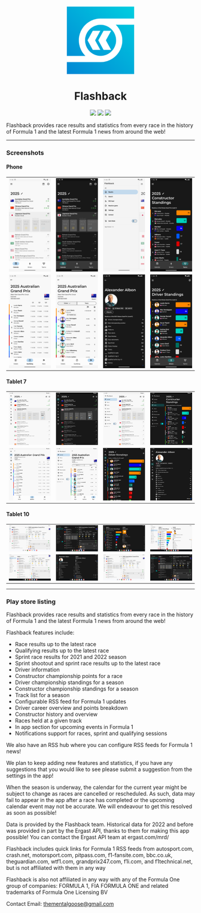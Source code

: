 <p align="center">
  <img width="180" src="res/logo-playstore.png" />
</p>
<h1 align="center">Flashback</h1>
<p align="center">
  <a href="https://play.google.com/store/apps/details?id=tmg.flashback"><img src="https://img.shields.io/static/v1?label=Google%20Play&message=%20&logo=google-play&color=success&style=flat"/></a>
  <a href="https://github.com/thementalgoose/android-flashback/RELEASES/tag/9.101.0"><img src="https://img.shields.io/static/v1?label=Latest%20Release&message=9.101.0&logo=github&color=blue&style=flat"/></a>
  <a href="https://github.com/thementalgoose/android-flashback/actions"><img src="https://github.com/thementalgoose/android-flashback/workflows/Release/badge.svg"/></a>
</p>

Flashback provides race results and statistics from every race in the history of Formula 1 and the latest Formula 1 news from around the web!

---

### Screenshots

#### Phone

|                                                                 |                                                                 |                                                                 |                                                                 |
|-----------------------------------------------------------------|-----------------------------------------------------------------|-----------------------------------------------------------------|-----------------------------------------------------------------|
| <img src="res/screenshots/phone/screenshot1.png" width="160" /> | <img src="res/screenshots/phone/screenshot2.png" width="160" /> | <img src="res/screenshots/phone/screenshot3.png" width="160" /> | <img src="res/screenshots/phone/screenshot4.png" width="160" /> |
| <img src="res/screenshots/phone/screenshot5.png" width="160" /> | <img src="res/screenshots/phone/screenshot6.png" width="160" /> | <img src="res/screenshots/phone/screenshot7.png" width="160" /> | <img src="res/screenshots/phone/screenshot8.png" width="160" /> |

#### Tablet 7

|                                                                    |                                                                    |                                                                    |                                                                    |
|--------------------------------------------------------------------|--------------------------------------------------------------------|--------------------------------------------------------------------|--------------------------------------------------------------------|
| <img src="res/screenshots/tablet-7/screenshot1.png" width="160" /> | <img src="res/screenshots/tablet-7/screenshot2.png" width="160" /> | <img src="res/screenshots/tablet-7/screenshot3.png" width="160" /> | <img src="res/screenshots/tablet-7/screenshot4.png" width="160" /> |
| <img src="res/screenshots/tablet-7/screenshot5.png" width="160" /> | <img src="res/screenshots/tablet-7/screenshot6.png" width="160" /> | <img src="res/screenshots/tablet-7/screenshot7.png" width="160" /> | <img src="res/screenshots/tablet-7/screenshot8.png" width="160" /> |

#### Tablet 10

|                                                                     |                                                                     |                                                                     |                                                                     |
|---------------------------------------------------------------------|---------------------------------------------------------------------|---------------------------------------------------------------------|---------------------------------------------------------------------|
| <img src="res/screenshots/tablet-10/screenshot1.png" width="160" /> | <img src="res/screenshots/tablet-10/screenshot2.png" width="160" /> | <img src="res/screenshots/tablet-10/screenshot3.png" width="160" /> | <img src="res/screenshots/tablet-10/screenshot4.png" width="160" /> |
| <img src="res/screenshots/tablet-10/screenshot5.png" width="160" /> | <img src="res/screenshots/tablet-10/screenshot6.png" width="160" /> | <img src="res/screenshots/tablet-10/screenshot1.png" width="160" /> | <img src="res/screenshots/tablet-10/screenshot2.png" width="160" /> |


---

### Play store listing

Flashback provides race results and statistics from every race in the history of Formula 1 and the latest Formula 1 news from around the web!

Flashback features include:
- Race results up to the latest race
- Qualifying results up to the latest race
- Sprint race results for 2021 and 2022 season
- Sprint shootout and sprint race results up to the latest race
- Driver information
- Constructor championship points for a race
- Driver championship standings for a season
- Constructor championship standings for a season
- Track list for a season
- Configurable RSS feed for Formula 1 updates
- Driver career overview and points breakdown
- Constructor history and overview
- Races held at a given track
- In app section for upcoming events in Formula 1
- Notifications support for races, sprint and qualifying sessions

We also have an RSS hub where you can configure RSS feeds for Formula 1 news!

We plan to keep adding new features and statistics, if you have any suggestions that you would like to see please submit a suggestion from the settings in the app!

When the season is underway, the calendar for the current year might be subject to change as races are cancelled or rescheduled. As such, data may fail to appear in the app after a race has completed or the upcoming calendar event may not be accurate. We will endeavour to get this resolved as soon as possible!

Data is provided by the Flashback team. Historical data for 2022 and before was provided in part by the Ergast API, thanks to them for making this app possible! You can contact the Ergast API team at ergast.com/mrd/

Flashback includes quick links for Formula 1 RSS feeds from autosport.com, crash.net, motorsport.com, pitpass.com, f1-fansite.com, bbc.co.uk, theguardian.com, wtf1.com, grandprix247.com, f1i.com, and f1technical.net, but is not affiliated with them in any way

Flashback is also not affiliated in any way with any of the Formula One group of companies: FORMULA 1, FIA FORMULA ONE and related trademarks of Formula One Licensing BV

Contact Email: thementalgoose@gmail.com